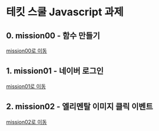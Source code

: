 # 테킷 스쿨 Javascript 과제

## 0. mission00 - 함수 만들기

[mission00로 이동](mission00/Misson-0.js)

## 1. mission01 - 네이버 로그인

[mission01로 이동](./mission01/naver_login/README.md)

## 2. mission02 - 엘리멘탈 이미지 클릭 이벤트

[mission02로 이동](./mission02/README.md)
